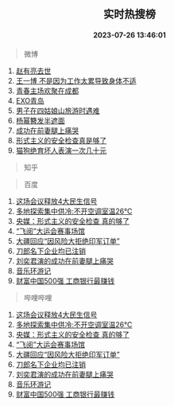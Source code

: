 <div align="center"><h2>实时热搜榜</h2><h4>2023-07-26 13:46:01</h4></div>

> 微博  

1. [赵有亮去世](https://s.weibo.com/weibo?q=%23%E8%B5%B5%E6%9C%89%E4%BA%AE%E5%8E%BB%E4%B8%96%23&t=31&band_rank=1&Refer=top)<br />
2. [王一博 不是因为工作太累导致身体不适](https://s.weibo.com/weibo?q=%E7%8E%8B%E4%B8%80%E5%8D%9A%20%E4%B8%8D%E6%98%AF%E5%9B%A0%E4%B8%BA%E5%B7%A5%E4%BD%9C%E5%A4%AA%E7%B4%AF%E5%AF%BC%E8%87%B4%E8%BA%AB%E4%BD%93%E4%B8%8D%E9%80%82&t=31&band_rank=2&Refer=top)<br />
3. [青春主场欢聚在成都](https://s.weibo.com/weibo?q=%23%E9%9D%92%E6%98%A5%E4%B8%BB%E5%9C%BA%E6%AC%A2%E8%81%9A%E5%9C%A8%E6%88%90%E9%83%BD%23&t=31&band_rank=3&Refer=top)<br />
4. [EXO青岛](https://s.weibo.com/weibo?q=EXO%E9%9D%92%E5%B2%9B&t=31&band_rank=4&Refer=top)<br />
5. [男子在四姑娘山旅游时遇难](https://s.weibo.com/weibo?q=%23%E7%94%B7%E5%AD%90%E5%9C%A8%E5%9B%9B%E5%A7%91%E5%A8%98%E5%B1%B1%E6%97%85%E6%B8%B8%E6%97%B6%E9%81%87%E9%9A%BE%23&t=31&band_rank=5&Refer=top)<br />
6. [杨幂簪发半遮面](https://s.weibo.com/weibo?q=%23%E6%9D%A8%E5%B9%82%E7%B0%AA%E5%8F%91%E5%8D%8A%E9%81%AE%E9%9D%A2%23&t=31&band_rank=6&Refer=top)<br />
7. [成功在前妻腿上痛哭](https://s.weibo.com/weibo?q=%23%E6%88%90%E5%8A%9F%E5%9C%A8%E5%89%8D%E5%A6%BB%E8%85%BF%E4%B8%8A%E7%97%9B%E5%93%AD%23&t=31&band_rank=7&Refer=top)<br />
8. [形式主义的安全检查真是够了](https://s.weibo.com/weibo?q=%23%E5%BD%A2%E5%BC%8F%E4%B8%BB%E4%B9%89%E7%9A%84%E5%AE%89%E5%85%A8%E6%A3%80%E6%9F%A5%E7%9C%9F%E6%98%AF%E5%A4%9F%E4%BA%86%23&t=31&band_rank=8&Refer=top)<br />
9. [猫狗绝育坏人表演一次几十元](https://s.weibo.com/weibo?q=%23%E7%8C%AB%E7%8B%97%E7%BB%9D%E8%82%B2%E5%9D%8F%E4%BA%BA%E8%A1%A8%E6%BC%94%E4%B8%80%E6%AC%A1%E5%87%A0%E5%8D%81%E5%85%83%23&t=31&band_rank=9&Refer=top)<br />

> 知乎  


> 百度  

1. [这场会议释放4大民生信号](https://www.baidu.com/s?wd=%E8%BF%99%E5%9C%BA%E4%BC%9A%E8%AE%AE%E9%87%8A%E6%94%BE4%E5%A4%A7%E6%B0%91%E7%94%9F%E4%BF%A1%E5%8F%B7&sa=fyb_news&rsv_dl=fyb_news)<br />
2. [多地探索集中供冷:不开空调室温26℃](https://www.baidu.com/s?wd=%E5%A4%9A%E5%9C%B0%E6%8E%A2%E7%B4%A2%E9%9B%86%E4%B8%AD%E4%BE%9B%E5%86%B7%3A%E4%B8%8D%E5%BC%80%E7%A9%BA%E8%B0%83%E5%AE%A4%E6%B8%A926%E2%84%83&sa=fyb_news&rsv_dl=fyb_news)<br />
3. [央媒：形式主义的安全检查 真的够了](https://www.baidu.com/s?wd=%E5%A4%AE%E5%AA%92%EF%BC%9A%E5%BD%A2%E5%BC%8F%E4%B8%BB%E4%B9%89%E7%9A%84%E5%AE%89%E5%85%A8%E6%A3%80%E6%9F%A5+%E7%9C%9F%E7%9A%84%E5%A4%9F%E4%BA%86&sa=fyb_news&rsv_dl=fyb_news)<br />
4. [“飞阅”大运会赛事场馆](https://www.baidu.com/s?wd=%E2%80%9C%E9%A3%9E%E9%98%85%E2%80%9D%E5%A4%A7%E8%BF%90%E4%BC%9A%E8%B5%9B%E4%BA%8B%E5%9C%BA%E9%A6%86&sa=fyb_news&rsv_dl=fyb_news)<br />
5. [大疆回应“因风险大拒绝印军订单”](https://www.baidu.com/s?wd=%E5%A4%A7%E7%96%86%E5%9B%9E%E5%BA%94%E2%80%9C%E5%9B%A0%E9%A3%8E%E9%99%A9%E5%A4%A7%E6%8B%92%E7%BB%9D%E5%8D%B0%E5%86%9B%E8%AE%A2%E5%8D%95%E2%80%9D&sa=fyb_news&rsv_dl=fyb_news)<br />
6. [刀郎名下企业均已注销](https://www.baidu.com/s?wd=%E5%88%80%E9%83%8E%E5%90%8D%E4%B8%8B%E4%BC%81%E4%B8%9A%E5%9D%87%E5%B7%B2%E6%B3%A8%E9%94%80&sa=fyb_news&rsv_dl=fyb_news)<br />
7. [刘奕君演的成功在前妻腿上痛哭](https://www.baidu.com/s?wd=%E5%88%98%E5%A5%95%E5%90%9B%E6%BC%94%E7%9A%84%E6%88%90%E5%8A%9F%E5%9C%A8%E5%89%8D%E5%A6%BB%E8%85%BF%E4%B8%8A%E7%97%9B%E5%93%AD&sa=fyb_news&rsv_dl=fyb_news)<br />
8. [音乐环游记](https://www.baidu.com/s?wd=%E9%9F%B3%E4%B9%90%E7%8E%AF%E6%B8%B8%E8%AE%B0&sa=fyb_news&rsv_dl=fyb_news)<br />
9. [财富中国500强 工商银行最赚钱](https://www.baidu.com/s?wd=%E8%B4%A2%E5%AF%8C%E4%B8%AD%E5%9B%BD500%E5%BC%BA+%E5%B7%A5%E5%95%86%E9%93%B6%E8%A1%8C%E6%9C%80%E8%B5%9A%E9%92%B1&sa=fyb_news&rsv_dl=fyb_news)<br />

> 哔哩哔哩  

1. [这场会议释放4大民生信号](https://www.baidu.com/s?wd=%E8%BF%99%E5%9C%BA%E4%BC%9A%E8%AE%AE%E9%87%8A%E6%94%BE4%E5%A4%A7%E6%B0%91%E7%94%9F%E4%BF%A1%E5%8F%B7&sa=fyb_news&rsv_dl=fyb_news)<br />
2. [多地探索集中供冷:不开空调室温26℃](https://www.baidu.com/s?wd=%E5%A4%9A%E5%9C%B0%E6%8E%A2%E7%B4%A2%E9%9B%86%E4%B8%AD%E4%BE%9B%E5%86%B7%3A%E4%B8%8D%E5%BC%80%E7%A9%BA%E8%B0%83%E5%AE%A4%E6%B8%A926%E2%84%83&sa=fyb_news&rsv_dl=fyb_news)<br />
3. [央媒：形式主义的安全检查 真的够了](https://www.baidu.com/s?wd=%E5%A4%AE%E5%AA%92%EF%BC%9A%E5%BD%A2%E5%BC%8F%E4%B8%BB%E4%B9%89%E7%9A%84%E5%AE%89%E5%85%A8%E6%A3%80%E6%9F%A5+%E7%9C%9F%E7%9A%84%E5%A4%9F%E4%BA%86&sa=fyb_news&rsv_dl=fyb_news)<br />
4. [“飞阅”大运会赛事场馆](https://www.baidu.com/s?wd=%E2%80%9C%E9%A3%9E%E9%98%85%E2%80%9D%E5%A4%A7%E8%BF%90%E4%BC%9A%E8%B5%9B%E4%BA%8B%E5%9C%BA%E9%A6%86&sa=fyb_news&rsv_dl=fyb_news)<br />
5. [大疆回应“因风险大拒绝印军订单”](https://www.baidu.com/s?wd=%E5%A4%A7%E7%96%86%E5%9B%9E%E5%BA%94%E2%80%9C%E5%9B%A0%E9%A3%8E%E9%99%A9%E5%A4%A7%E6%8B%92%E7%BB%9D%E5%8D%B0%E5%86%9B%E8%AE%A2%E5%8D%95%E2%80%9D&sa=fyb_news&rsv_dl=fyb_news)<br />
6. [刀郎名下企业均已注销](https://www.baidu.com/s?wd=%E5%88%80%E9%83%8E%E5%90%8D%E4%B8%8B%E4%BC%81%E4%B8%9A%E5%9D%87%E5%B7%B2%E6%B3%A8%E9%94%80&sa=fyb_news&rsv_dl=fyb_news)<br />
7. [刘奕君演的成功在前妻腿上痛哭](https://www.baidu.com/s?wd=%E5%88%98%E5%A5%95%E5%90%9B%E6%BC%94%E7%9A%84%E6%88%90%E5%8A%9F%E5%9C%A8%E5%89%8D%E5%A6%BB%E8%85%BF%E4%B8%8A%E7%97%9B%E5%93%AD&sa=fyb_news&rsv_dl=fyb_news)<br />
8. [音乐环游记](https://www.baidu.com/s?wd=%E9%9F%B3%E4%B9%90%E7%8E%AF%E6%B8%B8%E8%AE%B0&sa=fyb_news&rsv_dl=fyb_news)<br />
9. [财富中国500强 工商银行最赚钱](https://www.baidu.com/s?wd=%E8%B4%A2%E5%AF%8C%E4%B8%AD%E5%9B%BD500%E5%BC%BA+%E5%B7%A5%E5%95%86%E9%93%B6%E8%A1%8C%E6%9C%80%E8%B5%9A%E9%92%B1&sa=fyb_news&rsv_dl=fyb_news)<br />
